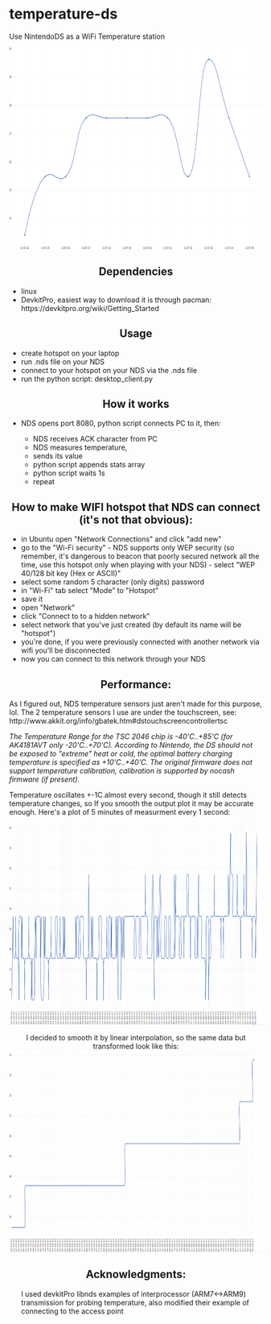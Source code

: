# temperature-ds
Use NintendoDS as a WiFi Temperature station

<p align="center">
<img src="https://raw.githubusercontent.com/dbeef/temperature-ds/master/readme/plot_small.png" alt="12 sec transmission"
 width="650" height="400">

<h2 align="center">Dependencies</h2>
<ul>
 <li>linux</li>
<li>DevkitPro, easiest way to download it is through pacman: https://devkitpro.org/wiki/Getting_Started</li>
</ul>

<h2 align="center">Usage</h2>

<ul>
 
 <li> create hotspot on your laptop </li>
 <li> run .nds file on your NDS </li>
 <li> connect to your hotspot on your NDS via the .nds file </li>
 <li> run the python script: desktop_client.py </li> 
 
</ul>

<h2 align="center">How it works</h2>

<ul>
<li>NDS opens port 8080, python script connects PC to it, then:</li>
  <ul>
    <li> NDS receives ACK character from PC</li>  
    <li> NDS measures temperature,</li>  
    <li> sends its value </li>
    <li> python script appends stats array </li>
    <li> python script waits 1s </li>
    <li> repeat</li>  
    </ul>
</ul>

<h2 align="center">How to make WIFI hotspot that NDS can connect (it's not that obvious):</h2>

<ul>
<li>in Ubuntu open "Network Connections" and click "add new"</li>
<li>go to the "Wi-Fi security" - NDS supports only WEP security (so remember, it's dangerous to beacon that poorly secured network all the time, use this hotspot only when playing with your NDS) - select "WEP 40/128 bit key (Hex or ASCII)" </li>
 <li> select some random 5 character (only digits) password </li>
 <li> in "Wi-Fi" tab select "Mode" to "Hotspot" </li>
 <li> save it </li>
 <li> open "Network" </li>
 <li> click "Connect to to a hidden network" </li>
 <li> select network that you've just created (by default its name will be "hotspot")
 <li> you're done, if you were previously connected with another network via wifi you'll be disconnected</li>
 <li> now you can connect to this network through your NDS </li>
</ul>

<h2 align="center">Performance:</h2>
<p> As I figured out, NDS temperature sensors just aren't made for this purpose, lol. The 2 temperature sensors I use are under the touchscreen, see: http://www.akkit.org/info/gbatek.htm#dstouchscreencontrollertsc 
 
<i align="center"> The Temperature Range for the TSC 2046 chip is -40'C..+85'C (for AK4181AVT only -20'C..+70'C). According to Nintendo, the DS should not be exposed to "extreme" heat or cold, the optimal battery charging temperature is specified as +10'C..+40'C.
The original firmware does not support temperature calibration, calibration is supported by nocash firmware (if present). </i>
 
Temperature oscillates +-1C almost every second, though it still detects temperature changes, so If you smooth the output plot it may be accurate enough. 
Here's a plot of 5 minutes of measurment every 1 second:</p>


<p align="center">
<img src="https://raw.githubusercontent.com/dbeef/temperature-ds/master/readme/plot_big.png" alt="Efficiency"
 width="650" height="400">

<p align="center"> I decided to smooth it by linear interpolation, so the same data but transformed look like this:
<img src="https://raw.githubusercontent.com/dbeef/temperature-ds/master/readme/plot_interpolation.png" alt="Efficiency"
 width="650" height="400">

<h2 align="center">Acknowledgments:</h2>
<ul> I used devkitPro libnds examples of interprocessor (ARM7<->ARM9) transmission for probing temperature, also modified their example of connecting to the access point  </ul>
